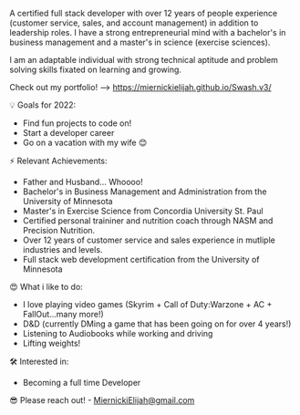 A certified full stack developer with over 12 years of people experience (customer service, sales, and account management) in addition to leadership roles. I have a strong entrepreneurial mind with a bachelor's in business management and a master's in science (exercise sciences). 

I am an adaptable individual with strong technical aptitude and problem solving skills fixated on learning and growing. 

Check out my portfolio! -->  https://miernickielijah.github.io/Swash.v3/

💡 Goals for 2022:
+ Find fun projects to code on! 
+ Start a developer career 
+ Go on a vacation with my wife 😊

⚡ Relevant Achievements:
+ Father and Husband... Whoooo! 
+ Bachelor's in Business Management and Administration from the University of Minnesota 
+ Master's in Exercise Science from Concordia University St. Paul
+ Certified personal traininer and nutrition coach through NASM and Precision Nutrition. 
+ Over 12 years of customer service and sales experience in mutliple industries and levels. 
+ Full stack web development certification from the University of Minnesota

😍 What i like to do:
+ I love playing video games (Skyrim + Call of Duty:Warzone + AC + FallOut...many more!)
+ D&D (currently DMing a game that has been going on for over 4 years!)
+ Listening to Audiobooks while working and driving
+ Lifting weights! 

🛠 Interested in:
+ Becoming a full time Developer

😎 Please reach out! - MiernickiElijah@gmail.com
